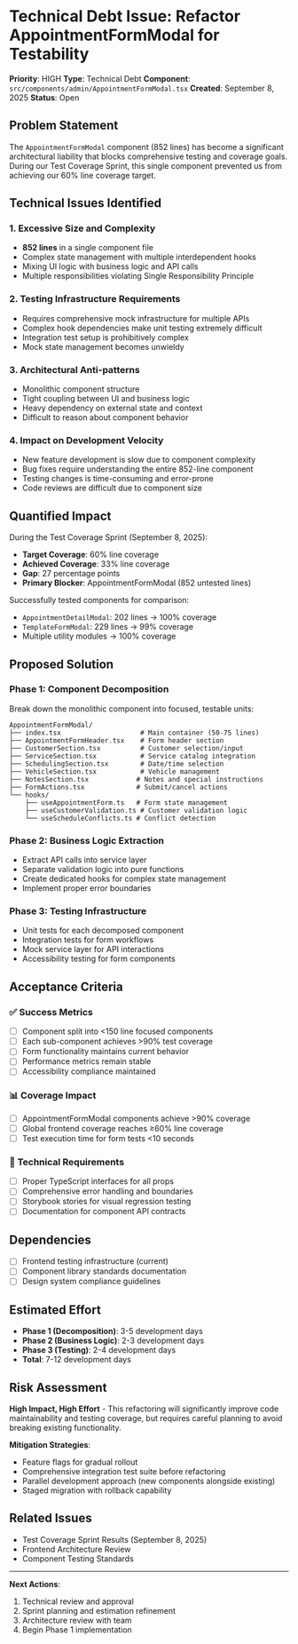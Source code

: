 # Technical Debt Issue: Refactor AppointmentFormModal for Testability

**Priority**: HIGH
**Type**: Technical Debt
**Component**: `src/components/admin/AppointmentFormModal.tsx`
**Created**: September 8, 2025
**Status**: Open

## Problem Statement

The `AppointmentFormModal` component (852 lines) has become a significant architectural liability that blocks comprehensive testing and coverage goals. During our Test Coverage Sprint, this single component prevented us from achieving our 60% line coverage target.

## Technical Issues Identified

### 1. **Excessive Size and Complexity**
- **852 lines** in a single component file
- Complex state management with multiple interdependent hooks
- Mixing UI logic with business logic and API calls
- Multiple responsibilities violating Single Responsibility Principle

### 2. **Testing Infrastructure Requirements**
- Requires comprehensive mock infrastructure for multiple APIs
- Complex hook dependencies make unit testing extremely difficult
- Integration test setup is prohibitively complex
- Mock state management becomes unwieldy

### 3. **Architectural Anti-patterns**
- Monolithic component structure
- Tight coupling between UI and business logic
- Heavy dependency on external state and context
- Difficult to reason about component behavior

### 4. **Impact on Development Velocity**
- New feature development is slow due to component complexity
- Bug fixes require understanding the entire 852-line component
- Testing changes is time-consuming and error-prone
- Code reviews are difficult due to component size

## Quantified Impact

During the Test Coverage Sprint (September 8, 2025):
- **Target Coverage**: 60% line coverage
- **Achieved Coverage**: 33% line coverage
- **Gap**: 27 percentage points
- **Primary Blocker**: AppointmentFormModal (852 untested lines)

Successfully tested components for comparison:
- `AppointmentDetailModal`: 202 lines → 100% coverage
- `TemplateFormModal`: 229 lines → 99% coverage
- Multiple utility modules → 100% coverage

## Proposed Solution

### Phase 1: Component Decomposition
Break down the monolithic component into focused, testable units:

```
AppointmentFormModal/
├── index.tsx                    # Main container (50-75 lines)
├── AppointmentFormHeader.tsx    # Form header section
├── CustomerSection.tsx          # Customer selection/input
├── ServiceSection.tsx           # Service catalog integration
├── SchedulingSection.tsx        # Date/time selection
├── VehicleSection.tsx           # Vehicle management
├── NotesSection.tsx            # Notes and special instructions
├── FormActions.tsx             # Submit/cancel actions
└── hooks/
    ├── useAppointmentForm.ts   # Form state management
    ├── useCustomerValidation.ts # Customer validation logic
    └── useScheduleConflicts.ts # Conflict detection
```

### Phase 2: Business Logic Extraction
- Extract API calls into service layer
- Separate validation logic into pure functions
- Create dedicated hooks for complex state management
- Implement proper error boundaries

### Phase 3: Testing Infrastructure
- Unit tests for each decomposed component
- Integration tests for form workflows
- Mock service layer for API interactions
- Accessibility testing for form components

## Acceptance Criteria

### ✅ **Success Metrics**
- [ ] Component split into <150 line focused components
- [ ] Each sub-component achieves >90% test coverage
- [ ] Form functionality maintains current behavior
- [ ] Performance metrics remain stable
- [ ] Accessibility compliance maintained

### 📊 **Coverage Impact**
- [ ] AppointmentFormModal components achieve >90% coverage
- [ ] Global frontend coverage reaches ≥60% line coverage
- [ ] Test execution time for form tests <10 seconds

### 🔧 **Technical Requirements**
- [ ] Proper TypeScript interfaces for all props
- [ ] Comprehensive error handling and boundaries
- [ ] Storybook stories for visual regression testing
- [ ] Documentation for component API contracts

## Dependencies

- [ ] Frontend testing infrastructure (current)
- [ ] Component library standards documentation
- [ ] Design system compliance guidelines

## Estimated Effort

- **Phase 1 (Decomposition)**: 3-5 development days
- **Phase 2 (Business Logic)**: 2-3 development days
- **Phase 3 (Testing)**: 2-4 development days
- **Total**: 7-12 development days

## Risk Assessment

**High Impact, High Effort** - This refactoring will significantly improve code maintainability and testing coverage, but requires careful planning to avoid breaking existing functionality.

**Mitigation Strategies**:
- Feature flags for gradual rollout
- Comprehensive integration test suite before refactoring
- Parallel development approach (new components alongside existing)
- Staged migration with rollback capability

## Related Issues

- Test Coverage Sprint Results (September 8, 2025)
- Frontend Architecture Review
- Component Testing Standards

---

**Next Actions**:
1. Technical review and approval
2. Sprint planning and estimation refinement
3. Architecture review with team
4. Begin Phase 1 implementation
